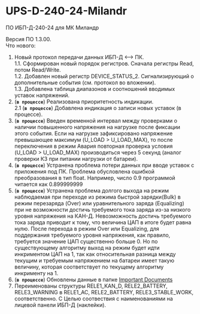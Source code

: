 # UPS-D-240-24-Milandr
ПО ИБП-Д-240-24 для МК Миландр 

Версия ПО 1.3.00.<br>
Что нового:
1. Новый протокол передачи данных ИБП-Д <--> ПК. <br>
  1.1. Сформирован новый порядок регистров. Сначала регистры Read, потом Read/Write.<br>
  1.2. Добавлен новый регистр DEVICE_STATUS_2. Сигнализирующий о дополнительные события (см. протокол во вложении).<br>
  1.3. Добавлена таблица диапазонов и соотношений вводимых уставок напряжений.
2. (**`в процессе`**) Реализована приоритетность индикации. <br>
  2.1 (**`в процессе`**) Добавлена индикация о записи новых уставок (в процессе).
3. (**`в процессе`**) Введен временной интервал между проверками о наличии повышенного напряжения на нагрузке после фиксации этого события. Если на нагрузке зафиксировано напряжение превышающее максимум (U_LOAD > U_LOAD_MAX), то после переключения в режим Авария повторная проверка условия (U_LOAD > U_LOAD_MAX) производиться через 5 секунд (аналог проверки КЗ при питании нагрузки от батареи).<br>
4. (**`в процессе`**) Устранена проблема потери данных при вводе уставок с приложения под ПК. Проблема обусловлена ошибкой преобразования в тип float. Например, число 0.9 программой читается как 0.899999999<br>
5. (**`в процессе`**) Устранена проблема долгого выхода на режим   наблюдаемая при переходе из режима быстрой зарядки(Bulk) в режим перезаряда (Over) или уравнительного заряда (Equalizing) при не возможности достичь требуемого тока заряда из-за низкого уровня напряжения на КАН-Д. Невозможность достичь требуемого тока заряда приводит к тому, что величина ЦАП в итоге будет равна нулю. После перехода в режим Over или Equalizing, для поддержания требуемого уровня напряжения,  как правило, требуется значение ЦАП существенно больше 0. Но по существующему алгоритму выход на режим будет идти инкриментом ЦАП на 1, так как относительная разница между текущим и требуемым напряжением на батареи имеет такую величину, которая соответствует по текущему алгоритму инкрименту на 1.<br>
6. (**`в процессе`**) Обновлены данные в папке [Important Documents](https://github.com/kwsdevelopers/UPS-D-240-24-Milandr/tree/main/Important%20Documents)
7. Переименованы структуры RELE1_KAN_D, RELE2_BATTERY, RELE3_WARNING в RELE1_AC, RELE2_BATTERY, RELE3_STABLE_WORK, соответственно. С Целью соотвествия с наименованиями на лицевой панели ИБП-Д (наклейки).

